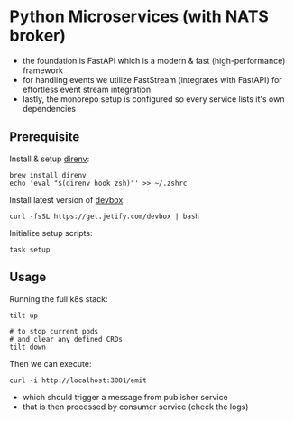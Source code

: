 # Python Microservices (with NATS broker)

- the foundation is FastAPI which is a modern & fast (high-performance) framework
- for handling events we utilize FastStream (integrates with FastAPI) for effortless event stream integration
- lastly, the monorepo setup is configured so every service lists it's own dependencies

## Prerequisite

Install & setup [direnv](https://direnv.net/):

```
brew install direnv
echo 'eval "$(direnv hook zsh)"' >> ~/.zshrc
```

Install latest version of [devbox](https://www.jetify.com/devbox/):

```
curl -fsSL https://get.jetify.com/devbox | bash
```

Initialize setup scripts:

```
task setup
```

## Usage

Running the full k8s stack:

```
tilt up

# to stop current pods
# and clear any defined CRDs
tilt down
```

Then we can execute:

```
curl -i http://localhost:3001/emit
```

- which should trigger a message from publisher service
- that is then processed by consumer service (check the logs)
